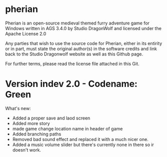 # pherian

Pherian is an open-source medieval themed furry adventure game for Windows written in AGS 3.4.0 by Studio DragonWolf and licensed under the Apache License 2.0

Any parties that wish to use the source code for Pherian, either in its entirity or in part, must state the original author(s) in the software credits and link back to the Studio Dragonwolf website as well as this Github page.

For further terms, please read the license file attached in this Git.

# Version indev 2.0 - Codename: Green
What's new:
- Added a proper save and laod screen
- Added more story
- made game change location name in header of game
- Added branching paths
- Removed bad sound effect and replaced it with a much nicer one.
- Added a music volume slider but there's currently none in there so ir doesn't work.
